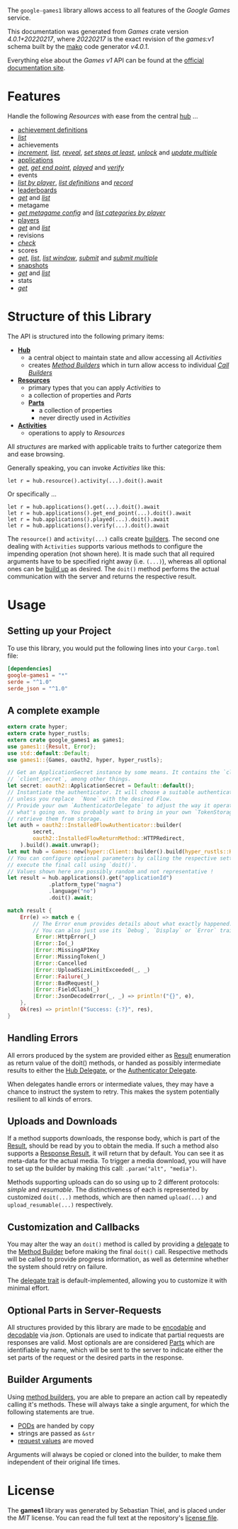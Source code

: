 <!---
DO NOT EDIT !
This file was generated automatically from 'src/generator/templates/api/README.md.mako'
DO NOT EDIT !
-->
The `google-games1` library allows access to all features of the *Google Games* service.

This documentation was generated from *Games* crate version *4.0.1+20220217*, where *20220217* is the exact revision of the *games:v1* schema built by the [mako](http://www.makotemplates.org/) code generator *v4.0.1*.

Everything else about the *Games* *v1* API can be found at the
[official documentation site](https://developers.google.com/games/).
# Features

Handle the following *Resources* with ease from the central [hub](https://docs.rs/google-games1/4.0.1+20220217/google_games1/Games) ... 

* [achievement definitions](https://docs.rs/google-games1/4.0.1+20220217/google_games1/api::AchievementDefinition)
 * [*list*](https://docs.rs/google-games1/4.0.1+20220217/google_games1/api::AchievementDefinitionListCall)
* achievements
 * [*increment*](https://docs.rs/google-games1/4.0.1+20220217/google_games1/api::AchievementIncrementCall), [*list*](https://docs.rs/google-games1/4.0.1+20220217/google_games1/api::AchievementListCall), [*reveal*](https://docs.rs/google-games1/4.0.1+20220217/google_games1/api::AchievementRevealCall), [*set steps at least*](https://docs.rs/google-games1/4.0.1+20220217/google_games1/api::AchievementSetStepsAtLeastCall), [*unlock*](https://docs.rs/google-games1/4.0.1+20220217/google_games1/api::AchievementUnlockCall) and [*update multiple*](https://docs.rs/google-games1/4.0.1+20220217/google_games1/api::AchievementUpdateMultipleCall)
* [applications](https://docs.rs/google-games1/4.0.1+20220217/google_games1/api::Application)
 * [*get*](https://docs.rs/google-games1/4.0.1+20220217/google_games1/api::ApplicationGetCall), [*get end point*](https://docs.rs/google-games1/4.0.1+20220217/google_games1/api::ApplicationGetEndPointCall), [*played*](https://docs.rs/google-games1/4.0.1+20220217/google_games1/api::ApplicationPlayedCall) and [*verify*](https://docs.rs/google-games1/4.0.1+20220217/google_games1/api::ApplicationVerifyCall)
* events
 * [*list by player*](https://docs.rs/google-games1/4.0.1+20220217/google_games1/api::EventListByPlayerCall), [*list definitions*](https://docs.rs/google-games1/4.0.1+20220217/google_games1/api::EventListDefinitionCall) and [*record*](https://docs.rs/google-games1/4.0.1+20220217/google_games1/api::EventRecordCall)
* [leaderboards](https://docs.rs/google-games1/4.0.1+20220217/google_games1/api::Leaderboard)
 * [*get*](https://docs.rs/google-games1/4.0.1+20220217/google_games1/api::LeaderboardGetCall) and [*list*](https://docs.rs/google-games1/4.0.1+20220217/google_games1/api::LeaderboardListCall)
* metagame
 * [*get metagame config*](https://docs.rs/google-games1/4.0.1+20220217/google_games1/api::MetagameGetMetagameConfigCall) and [*list categories by player*](https://docs.rs/google-games1/4.0.1+20220217/google_games1/api::MetagameListCategoriesByPlayerCall)
* [players](https://docs.rs/google-games1/4.0.1+20220217/google_games1/api::Player)
 * [*get*](https://docs.rs/google-games1/4.0.1+20220217/google_games1/api::PlayerGetCall) and [*list*](https://docs.rs/google-games1/4.0.1+20220217/google_games1/api::PlayerListCall)
* revisions
 * [*check*](https://docs.rs/google-games1/4.0.1+20220217/google_games1/api::RevisionCheckCall)
* scores
 * [*get*](https://docs.rs/google-games1/4.0.1+20220217/google_games1/api::ScoreGetCall), [*list*](https://docs.rs/google-games1/4.0.1+20220217/google_games1/api::ScoreListCall), [*list window*](https://docs.rs/google-games1/4.0.1+20220217/google_games1/api::ScoreListWindowCall), [*submit*](https://docs.rs/google-games1/4.0.1+20220217/google_games1/api::ScoreSubmitCall) and [*submit multiple*](https://docs.rs/google-games1/4.0.1+20220217/google_games1/api::ScoreSubmitMultipleCall)
* [snapshots](https://docs.rs/google-games1/4.0.1+20220217/google_games1/api::Snapshot)
 * [*get*](https://docs.rs/google-games1/4.0.1+20220217/google_games1/api::SnapshotGetCall) and [*list*](https://docs.rs/google-games1/4.0.1+20220217/google_games1/api::SnapshotListCall)
* stats
 * [*get*](https://docs.rs/google-games1/4.0.1+20220217/google_games1/api::StatGetCall)




# Structure of this Library

The API is structured into the following primary items:

* **[Hub](https://docs.rs/google-games1/4.0.1+20220217/google_games1/Games)**
    * a central object to maintain state and allow accessing all *Activities*
    * creates [*Method Builders*](https://docs.rs/google-games1/4.0.1+20220217/google_games1/client::MethodsBuilder) which in turn
      allow access to individual [*Call Builders*](https://docs.rs/google-games1/4.0.1+20220217/google_games1/client::CallBuilder)
* **[Resources](https://docs.rs/google-games1/4.0.1+20220217/google_games1/client::Resource)**
    * primary types that you can apply *Activities* to
    * a collection of properties and *Parts*
    * **[Parts](https://docs.rs/google-games1/4.0.1+20220217/google_games1/client::Part)**
        * a collection of properties
        * never directly used in *Activities*
* **[Activities](https://docs.rs/google-games1/4.0.1+20220217/google_games1/client::CallBuilder)**
    * operations to apply to *Resources*

All *structures* are marked with applicable traits to further categorize them and ease browsing.

Generally speaking, you can invoke *Activities* like this:

```Rust,ignore
let r = hub.resource().activity(...).doit().await
```

Or specifically ...

```ignore
let r = hub.applications().get(...).doit().await
let r = hub.applications().get_end_point(...).doit().await
let r = hub.applications().played(...).doit().await
let r = hub.applications().verify(...).doit().await
```

The `resource()` and `activity(...)` calls create [builders][builder-pattern]. The second one dealing with `Activities` 
supports various methods to configure the impending operation (not shown here). It is made such that all required arguments have to be 
specified right away (i.e. `(...)`), whereas all optional ones can be [build up][builder-pattern] as desired.
The `doit()` method performs the actual communication with the server and returns the respective result.

# Usage

## Setting up your Project

To use this library, you would put the following lines into your `Cargo.toml` file:

```toml
[dependencies]
google-games1 = "*"
serde = "^1.0"
serde_json = "^1.0"
```

## A complete example

```Rust
extern crate hyper;
extern crate hyper_rustls;
extern crate google_games1 as games1;
use games1::{Result, Error};
use std::default::Default;
use games1::{Games, oauth2, hyper, hyper_rustls};

// Get an ApplicationSecret instance by some means. It contains the `client_id` and 
// `client_secret`, among other things.
let secret: oauth2::ApplicationSecret = Default::default();
// Instantiate the authenticator. It will choose a suitable authentication flow for you, 
// unless you replace  `None` with the desired Flow.
// Provide your own `AuthenticatorDelegate` to adjust the way it operates and get feedback about 
// what's going on. You probably want to bring in your own `TokenStorage` to persist tokens and
// retrieve them from storage.
let auth = oauth2::InstalledFlowAuthenticator::builder(
        secret,
        oauth2::InstalledFlowReturnMethod::HTTPRedirect,
    ).build().await.unwrap();
let mut hub = Games::new(hyper::Client::builder().build(hyper_rustls::HttpsConnectorBuilder::new().with_native_roots().https_or_http().enable_http1().enable_http2().build()), auth);
// You can configure optional parameters by calling the respective setters at will, and
// execute the final call using `doit()`.
// Values shown here are possibly random and not representative !
let result = hub.applications().get("applicationId")
             .platform_type("magna")
             .language("no")
             .doit().await;

match result {
    Err(e) => match e {
        // The Error enum provides details about what exactly happened.
        // You can also just use its `Debug`, `Display` or `Error` traits
         Error::HttpError(_)
        |Error::Io(_)
        |Error::MissingAPIKey
        |Error::MissingToken(_)
        |Error::Cancelled
        |Error::UploadSizeLimitExceeded(_, _)
        |Error::Failure(_)
        |Error::BadRequest(_)
        |Error::FieldClash(_)
        |Error::JsonDecodeError(_, _) => println!("{}", e),
    },
    Ok(res) => println!("Success: {:?}", res),
}

```
## Handling Errors

All errors produced by the system are provided either as [Result](https://docs.rs/google-games1/4.0.1+20220217/google_games1/client::Result) enumeration as return value of
the doit() methods, or handed as possibly intermediate results to either the 
[Hub Delegate](https://docs.rs/google-games1/4.0.1+20220217/google_games1/client::Delegate), or the [Authenticator Delegate](https://docs.rs/yup-oauth2/*/yup_oauth2/trait.AuthenticatorDelegate.html).

When delegates handle errors or intermediate values, they may have a chance to instruct the system to retry. This 
makes the system potentially resilient to all kinds of errors.

## Uploads and Downloads
If a method supports downloads, the response body, which is part of the [Result](https://docs.rs/google-games1/4.0.1+20220217/google_games1/client::Result), should be
read by you to obtain the media.
If such a method also supports a [Response Result](https://docs.rs/google-games1/4.0.1+20220217/google_games1/client::ResponseResult), it will return that by default.
You can see it as meta-data for the actual media. To trigger a media download, you will have to set up the builder by making
this call: `.param("alt", "media")`.

Methods supporting uploads can do so using up to 2 different protocols: 
*simple* and *resumable*. The distinctiveness of each is represented by customized 
`doit(...)` methods, which are then named `upload(...)` and `upload_resumable(...)` respectively.

## Customization and Callbacks

You may alter the way an `doit()` method is called by providing a [delegate](https://docs.rs/google-games1/4.0.1+20220217/google_games1/client::Delegate) to the 
[Method Builder](https://docs.rs/google-games1/4.0.1+20220217/google_games1/client::CallBuilder) before making the final `doit()` call. 
Respective methods will be called to provide progress information, as well as determine whether the system should 
retry on failure.

The [delegate trait](https://docs.rs/google-games1/4.0.1+20220217/google_games1/client::Delegate) is default-implemented, allowing you to customize it with minimal effort.

## Optional Parts in Server-Requests

All structures provided by this library are made to be [encodable](https://docs.rs/google-games1/4.0.1+20220217/google_games1/client::RequestValue) and 
[decodable](https://docs.rs/google-games1/4.0.1+20220217/google_games1/client::ResponseResult) via *json*. Optionals are used to indicate that partial requests are responses 
are valid.
Most optionals are are considered [Parts](https://docs.rs/google-games1/4.0.1+20220217/google_games1/client::Part) which are identifiable by name, which will be sent to 
the server to indicate either the set parts of the request or the desired parts in the response.

## Builder Arguments

Using [method builders](https://docs.rs/google-games1/4.0.1+20220217/google_games1/client::CallBuilder), you are able to prepare an action call by repeatedly calling it's methods.
These will always take a single argument, for which the following statements are true.

* [PODs][wiki-pod] are handed by copy
* strings are passed as `&str`
* [request values](https://docs.rs/google-games1/4.0.1+20220217/google_games1/client::RequestValue) are moved

Arguments will always be copied or cloned into the builder, to make them independent of their original life times.

[wiki-pod]: http://en.wikipedia.org/wiki/Plain_old_data_structure
[builder-pattern]: http://en.wikipedia.org/wiki/Builder_pattern
[google-go-api]: https://github.com/google/google-api-go-client

# License
The **games1** library was generated by Sebastian Thiel, and is placed 
under the *MIT* license.
You can read the full text at the repository's [license file][repo-license].

[repo-license]: https://github.com/Byron/google-apis-rsblob/main/LICENSE.md

